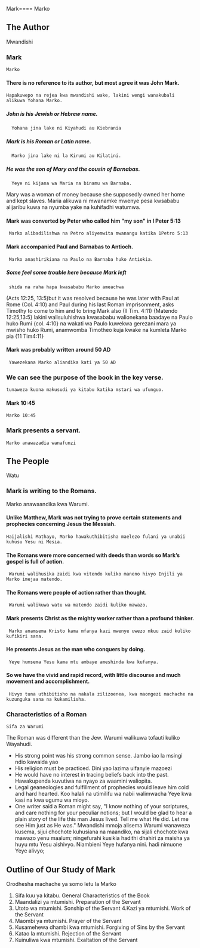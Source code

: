Mark====
Marko
## The Author
   Mwandishi
### Mark
    Marko 
#### There is no reference to its author, but most agree it was John Mark.  
    Hapakuwepo na rejea kwa mwandishi wake, lakini wengi wanakubali alikuwa Yohana Marko.
##### John is his Jewish or Hebrew name.
      Yohana jina lake ni Kiyahudi au Kiebrania
##### Mark is his Roman or Latin name.
      Marko jina lake ni la Kirumi au Kilatini.
##### He was the son of Mary and the cousin of Barnabas.  
      Yeye ni kijana wa Maria na binamu wa Barnaba.
Mary was a woman of money because she supposedly owned her home and kept slaves.
 Maria alikuwa ni mwanamke mwenye pesa kwsababu alijaribu kuwa na nyumba yake na kuhifadhi watumwa.    
#### Mark was converted by Peter who called him &quot;my son&quot; in I Peter 5:13
     Marko alibadilishwa na Petro aliyemwita mwanangu katika 1Petro 5:13 
#### Mark accompanied Paul and Barnabas to Antioch.  
     Marko anashirikiana na Paulo na Barnaba huko Antiokia.
##### Some feel some trouble here because Mark left  
     shida na raha hapa kwasababu Marko ameachwa
(Acts 12:25, 13:5)but it was resolved because he was later with Paul at Rome (Col. 4:10)  and Paul during his last Roman imprisonment, asks Timothy to come to him and to bring Mark also (II Tim. 4:11)
{Matendo 12:25,13:5} lakini walisuluhishwa kwasababu walionekana baadaye na Paulo huko Rumi {col. 4:10} na wakati wa Paulo kuwekwa gerezani mara ya mwisho huko Rumi, anamwomba Timotheo kuja kwake na kumleta Marko pia {11 Tim4:11} 
#### Mark was probably written around 50 AD
     Yawezekana Marko aliandika kati ya 50 AD
  
### We can see the purpose of the book in the key verse.
    tunaweza kuona makusudi ya kitabu katika mstari wa ufunguo.
#### Mark 10:45
    Marko 10:45
### Mark presents a servant.
    Marko anawazadia wanafunzi
## The People
   Watu
### Mark is writing to the Romans.
   Marko anawaandika kwa Warumi.
#### Unlike Matthew, Mark was not trying to prove certain statements and prophecies concerning Jesus the Messiah.
    Haijalishi Mathayo, Marko hawakuthibitisha maelezo fulani ya unabii kuhusu Yesu ni Mesia.
#### The Romans were more concerned with deeds than words so Mark’s gospel is full of action.
     Warumi walihusika zaidi kwa vitendo kuliko maneno hivyo Injili ya Marko imejaa matendo.
#### The Romans were people of action rather than thought.
     Warumi walikuwa watu wa matendo zaidi kuliko mawazo.
#### Mark presents Christ as the mighty worker rather than a profound thinker.
     Marko anamsema Kristo kama mfanya kazi mwenye uwezo mkuu zaid kuliko kufikiri sana. 
#### He presents Jesus as the man who conquers by doing.
     Yeye humsema Yesu kama mtu ambaye ameshinda kwa kufanya.
#### So we have the vivid and rapid record, with little discourse and much movement and accomplishment.
     Hivyo tuna uthibitisho na nakala zilizoenea, kwa maongezi machache na kuzunguka sana na kukamilisha.
### Characteristics of a Roman
    Sifa za Warumi
The Roman was different than the Jew.
 Warumi walikuwa tofauti kuliko Wayahudi.
- His strong point was his strong common sense.
Jambo iao la msingi ndio kawaida yao
- His religion must be practiced.
  Dini yao lazima uifanyie mazoezi
- He would have no interest in tracing beliefs back into the past.
  Hawakupenda kuvutiwa na nyayo za waamini waliopita. 
- Legal geaneologies and fulfillment of prophecies would leave him cold and hard hearted.
  Koo halali na utimilifu wa nabii walimwacha Yeye kwa kasi na kwa ugumu wa mioyo.
- One writer said a Roman might say, &quot;I know nothing of your scriptures, and care nothing for your peculiar notions; but I would be glad to hear a plain story of the life this man Jesus lived. Tell me what He did.  Let me see Him just as He was.&quot;
Mwandishi mmoja alisema Warumi wanaweza kusema, sijui chochote kuhusiana na maandiko, na sijali chochote kwa mawazo yenu maalum; ningefurahi kusikia hadithi dhahiri za maisha ya huyu mtu Yesu aishivyo. Niambieni Yeye hufanya nini. hadi nimuone Yeye alivyo;
## Outline of Our Study of Mark
   Orodhesha machache ya somo letu la Marko
1. Sifa kuu ya kitabu.            General Characteristics of the Book
2. Maandalizi ya mtumishi.        Preparation of the Servant
3. Utoto wa mtumishi.              Sonship of the Servant
4.Kazi ya mtumishi.               Work of the Servant
5. Maombi ya mtumishi.            Prayer of the Servant
6. Kusamehewa dhambi kwa mtumishi. Forgiving of Sins by the Servant
7. Katao la mtumishi.              Rejection of the Servant
8. Kuinuliwa kwa mtumishi.         Exaltation of the Servant
